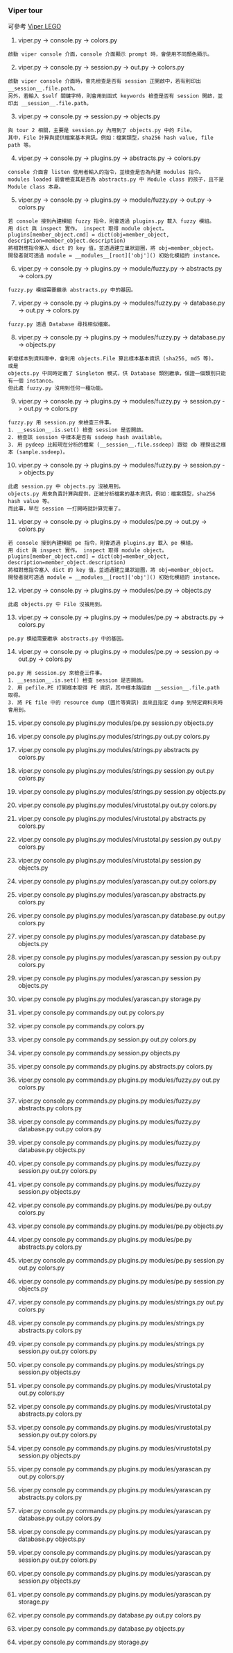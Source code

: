 ### Viper tour 

可參考 [Viper LEGO](https://github.com/18z/viper-research/blob/master/materials/lego.md)

1. viper.py -> console.py -> colors.py

 ```
 啟動 viper console 介面，console 介面顯示 prompt 時，會使用不同顏色顯示。
 ```
2. viper.py -> console.py -> session.py -> out.py -> colors.py

 ```
 啟動 viper console 介面時，會先檢查是否有 session 正開啟中，若有則印出 __session__.file.path。
 另外，若輸入 $self 關鍵字時，則會用到函式 keywords 檢查是否有 session 開啟，並印出 __session__.file.path。 
 ```

3. viper.py -> console.py -> session.py -> objects.py

 ```
 與 tour 2 相關，主要是 session.py 內用到了 objects.py 中的 File。
 其中，File 計算與提供檔案基本資訊，例如：檔案類型，sha256 hash value, file path 等。
 ```

4. viper.py -> console.py -> plugins.py -> abstracts.py -> colors.py

 ```
 console 介面會 listen 使用者輸入的指令，並檢查是否為內建 modules 指令。
 modules loaded 前會檢查其是否為 abstracts.py 中 Module class 的孩子，且不是 Module class 本身。
 ```

5. viper.py -> console.py -> plugins.py -> module/fuzzy.py -> out.py -> colors.py

 ```
 若 console 接到內建模組 fuzzy 指令，則會透過 plugins.py 載入 fuzzy 模組。
 用 dict 與 inspect 實作。 inspect 取得 module object。
 plugins[member_object.cmd] = dict(obj=member_object, description=member_object.description)
 將相對應指令塞入 dict 的 key 值，並透過建立巢狀迴圈，將 obj=member_object。
 開發者就可透過 module = __modules__[root]['obj']() 初始化模組的 instance。
 ```

6. viper.py -> console.py -> plugins.py -> module/fuzzy.py -> abstracts.py -> colors.py

 ```
 fuzzy.py 模組需要繼承 abstracts.py 中的基因。 
 ```

7. viper.py -> console.py -> plugins.py -> modules/fuzzy.py -> database.py -> out.py -> colors.py

 ```
 fuzzy.py 透過 Database 尋找相似檔案。
 ```

8. viper.py -> console.py -> plugins.py -> modules/fuzzy.py -> database.py -> objects.py

 ```
 新增樣本到資料庫中，會利用 objects.File 算出樣本基本資訊 (sha256, md5 等)。
 或是
 objects.py 中同時定義了 Singleton 模式，供 Database 類別繼承，保證一個類別只能有一個 instance。
 但此處 fuzzy.py 沒用到任何一種功能。
 ```

9. viper.py -> console.py -> plugins.py -> modules/fuzzy.py -> session.py -> out.py -> colors.py

 ```
 fuzzy.py 用 session.py 來檢查三件事。
 1. __session__.is.set() 檢查 session 是否開啟。
 2. 檢查該 session 中樣本是否有 ssdeep hash available。
 3. 用 pydeep 比較現在分析的檔案 (__session__.file.ssdeep) 跟從 db 裡撈出之樣本 (sample.ssdeep)。
 ```

10. viper.py -> console.py -> plugins.py -> modules/fuzzy.py -> session.py -> objects.py 

 ```
 此處 session.py 中 objects.py 沒被用到。
 objects.py 用來負責計算與提供，正被分析檔案的基本資訊，例如：檔案類型，sha256 hash value 等。
 而此事，早在 session 一打開時就計算完畢了。
 ```

11. viper.py -> console.py -> plugins.py -> modules/pe.py -> out.py -> colors.py

 ```
 若 console 接到內建模組 pe 指令，則會透過 plugins.py 載入 pe 模組。
 用 dict 與 inspect 實作。 inspect 取得 module object。
 plugins[member_object.cmd] = dict(obj=member_object, description=member_object.description)
 將相對應指令塞入 dict 的 key 值，並透過建立巢狀迴圈，將 obj=member_object。
 開發者就可透過 module = __modules__[root]['obj']() 初始化模組的 instance。
 ```

12. viper.py -> console.py -> plugins.py -> modules/pe.py -> objects.py

 ```
 此處 objects.py 中 File 沒被用到。
 ```

13. viper.py -> console.py -> plugins.py -> modules/pe.py -> abstracts.py -> colors.py

 ```
 pe.py 模組需要繼承 abstracts.py 中的基因。 
 ```

14. viper.py -> console.py -> plugins.py -> modules/pe.py -> session.py -> out.py -> colors.py 

 ```
 pe.py 用 session.py 來檢查三件事。
 1. __session__.is.set() 檢查 session 是否開啟。
 2. 用 pefile.PE 打開樣本取得 PE 資訊，其中樣本路徑由 __session__.file.path 取得。
 3. 將 PE file 中的 resource dump (圖片等資訊) 出來且指定 dump 到特定資料夾時會用到。
 ```

15. viper.py console.py plugins.py modules/pe.py session.py objects.py

16. viper.py console.py plugins.py modules/strings.py out.py colors.py

17. viper.py console.py plugins.py modules/strings.py abstracts.py colors.py

18. viper.py console.py plugins.py modules/strings.py session.py out.py colors.py

19. viper.py console.py plugins.py modules/strings.py session.py objects.py 

20. viper.py console.py plugins.py modules/virustotal.py out.py colors.py

21. viper.py console.py plugins.py modules/virustotal.py abstracts.py colors.py

22. viper.py console.py plugins.py modules/virustotal.py session.py out.py colors.py

23. viper.py console.py plugins.py modules/virustotal.py session.py objects.py

24. viper.py console.py plugins.py modules/yarascan.py out.py colors.py

25. viper.py console.py plugins.py modules/yarascan.py abstracts.py colors.py

26. viper.py console.py plugins.py modules/yarascan.py database.py out.py colors.py

27. viper.py console.py plugins.py modules/yarascan.py database.py objects.py

28. viper.py console.py plugins.py modules/yarascan.py session.py out.py colors.py

29. viper.py console.py plugins.py modules/yarascan.py session.py objects.py
 
30. viper.py console.py plugins.py modules/yarascan.py storage.py 

31. viper.py console.py commands.py out.py colors.py

32. viper.py console.py commands.py colors.py

33. viper.py console.py commands.py session.py out.py colors.py

34. viper.py console.py commands.py session.py objects.py

35. viper.py console.py commands.py plugins.py abstracts.py colors.py

36. viper.py console.py commands.py plugins.py modules/fuzzy.py out.py colors.py

37. viper.py console.py commands.py plugins.py modules/fuzzy.py abstracts.py colors.py

38. viper.py console.py commands.py plugins.py modules/fuzzy.py database.py out.py colors.py

39. viper.py console.py commands.py plugins.py modules/fuzzy.py database.py objects.py 

40. viper.py console.py commands.py plugins.py modules/fuzzy.py session.py out.py colors.py

41. viper.py console.py commands.py plugins.py modules/fuzzy.py session.py objects.py

42. viper.py console.py commands.py plugins.py modules/pe.py out.py colors.py

43. viper.py console.py commands.py plugins.py modules/pe.py objects.py

44. viper.py console.py commands.py plugins.py modules/pe.py abstracts.py colors.py

45. viper.py console.py commands.py plugins.py modules/pe.py session.py out.py colors.py

46. viper.py console.py commands.py plugins.py modules/pe.py session.py objects.py

47. viper.py console.py commands.py plugins.py modules/strings.py out.py colors.py

48. viper.py console.py commands.py plugins.py modules/strings.py abstracts.py colors.py

49. viper.py console.py commands.py plugins.py modules/strings.py session.py out.py colors.py

50. viper.py console.py commands.py plugins.py modules/strings.py session.py objects.py

51. viper.py console.py commands.py plugins.py modules/virustotal.py out.py colors.py 

52. viper.py console.py commands.py plugins.py modules/virustotal.py abstracts.py colors.py

53. viper.py console.py commands.py plugins.py modules/virustotal.py session.py out.py colors.py

54. viper.py console.py commands.py plugins.py modules/virustotal.py session.py objects.py

55. viper.py console.py commands.py plugins.py modules/yarascan.py out.py colors.py 

56. viper.py console.py commands.py plugins.py modules/yarascan.py abstracts.py colors.py

57. viper.py console.py commands.py plugins.py modules/yarascan.py database.py out.py colors.py

58. viper.py console.py commands.py plugins.py modules/yarascan.py database.py objects.py

59. viper.py console.py commands.py plugins.py modules/yarascan.py session.py out.py colors.py

60. viper.py console.py commands.py plugins.py modules/yarascan.py session.py objects.py

61. viper.py console.py commands.py plugins.py modules/yarascan.py storage.py

62. viper.py console.py commands.py database.py out.py colors.py 

63. viper.py console.py commands.py database.py objects.py

64. viper.py console.py commands.py storage.py
